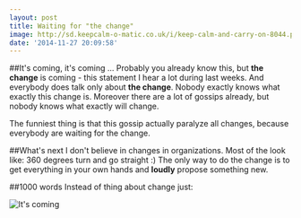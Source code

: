 ```yaml
---
layout: post
title: Waiting for "the change"
image: http://sd.keepcalm-o-matic.co.uk/i/keep-calm-and-carry-on-8044.png
date: '2014-11-27 20:09:58'
---
```


##It's coming, it's coming ...
Probably you already know this, but **the change** is coming - this statement I hear a lot during last weeks. And everybody does talk only about **the change**. Nobody exactly knows what exactly this change is. Moreover there are a lot of gossips already, but nobody knows what exactly will change.

The funniest thing is that this gossip actually paralyze all changes, because everybody are waiting for the change.


##What's next
I don't believe in changes in organizations. Most of the look like: 360 degrees turn and go straight :)
The only way to do the change is to get everything in your own hands and **loudly** propose something new. 

##1000 words
Instead of thing about change just:

![It's coming ](http://sd.keepcalm-o-matic.co.uk/i/keep-calm-and-carry-on-8044.png)